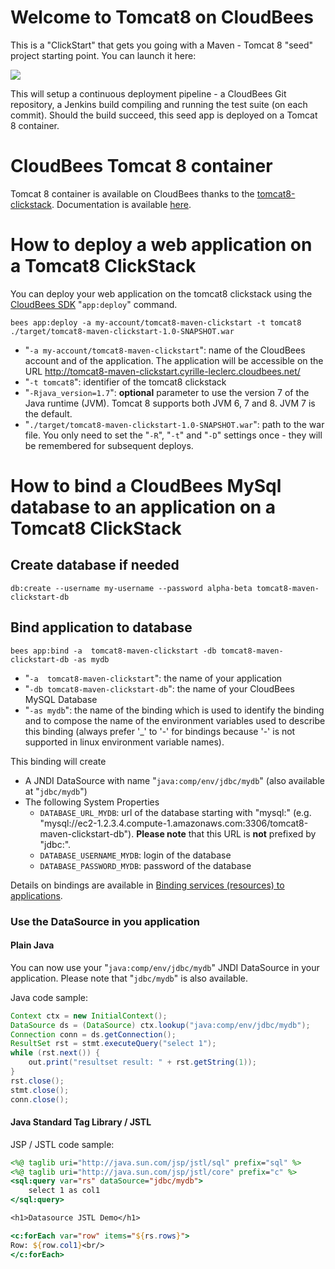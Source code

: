 # Welcome to Tomcat8 on CloudBees

This is a "ClickStart" that gets you going with a Maven - Tomcat 8 "seed" project starting point. You can launch it here:

<a href="https://grandcentral.cloudbees.com/?CB_clickstart=https://raw.github.com/CloudBees-community/tomcat8-maven-clickstart/master/clickstart.json"><img src="https://d3ko533tu1ozfq.cloudfront.net/clickstart/deployInstantly.png"/></a>

This will setup a continuous deployment pipeline - a CloudBees Git repository, a Jenkins build compiling and running the test suite (on each commit).
Should the build succeed, this seed app is deployed on a Tomcat 8 container.

# CloudBees Tomcat 8 container

Tomcat 8 container is available on CloudBees thanks to the [tomcat8-clickstack](https://github.com/CloudBees-community/tomcat8-clickstack). Documentation is available [here](https://developer.cloudbees.com/bin/view/RUN/Tomcat8).

# How to deploy a web application on a Tomcat8 ClickStack

You can deploy your web application on the tomcat8 clickstack using the [CloudBees SDK](https://developer.cloudbees.com/bin/view/RUN/BeesSDK) "`app:deploy`" command.

```
bees app:deploy -a my-account/tomcat8-maven-clickstart -t tomcat8 ./target/tomcat8-maven-clickstart-1.0-SNAPSHOT.war
```

* "`-a my-account/tomcat8-maven-clickstart`": name of the CloudBees account and of the application. The application will be accessible on the URL http://tomcat8-maven-clickstart.cyrille-leclerc.cloudbees.net/
* "`-t tomcat8`": identifier of the tomcat8 clickstack
* "`-Rjava_version=1.7`": **optional** parameter to use the version 7 of the Java runtime (JVM). Tomcat 8 supports both JVM 6, 7 and 8. JVM 7 is the default.
* "`./target/tomcat8-maven-clickstart-1.0-SNAPSHOT.war`": path to the war file.
You only need to set the "`-R`", "`-t`" and "`-D`" settings once - they will be remembered for subsequent deploys.

# How to bind a CloudBees MySql database to an application on a Tomcat8 ClickStack

## Create database if needed
```
db:create --username my-username --password alpha-beta tomcat8-maven-clickstart-db
```

## Bind application to database

```
bees app:bind -a  tomcat8-maven-clickstart -db tomcat8-maven-clickstart-db -as mydb
```
* "`-a  tomcat8-maven-clickstart`": the name of your application
* "`-db tomcat8-maven-clickstart-db`": the name of your CloudBees MySQL Database
* "`-as mydb`": the name of the binding which is used to identify the binding and to compose the name of the environment variables used to describe this binding (always prefer '_' to '-' for bindings because '-' is not supported in linux environment variable names).

This binding will create

* A JNDI DataSource with name "`java:comp/env/jdbc/mydb`" (also available at "`jdbc/mydb`")
* The following System Properties
  * `DATABASE_URL_MYDB`: url of the database starting with "mysql:" (e.g. "mysql://ec2-1.2.3.4.compute-1.amazonaws.com:3306/tomcat8-maven-clickstart-db"). **Please note** that this URL is **not** prefixed by "jdbc:".
  * `DATABASE_USERNAME_MYDB`: login of the database
  * `DATABASE_PASSWORD_MYDB`: password of the database

Details on bindings are available in [Binding services (resources) to applications](https://developer.cloudbees.com/bin/view/RUN/Resource+Management).


### Use the DataSource in you application

#### Plain Java

You can now use your "`java:comp/env/jdbc/mydb`" JNDI DataSource in your application.
Please note that "`jdbc/mydb`" is also available.

Java code sample:

```java
Context ctx = new InitialContext();
DataSource ds = (DataSource) ctx.lookup("java:comp/env/jdbc/mydb");
Connection conn = ds.getConnection();
ResultSet rst = stmt.executeQuery("select 1");
while (rst.next()) {
    out.print("resultset result: " + rst.getString(1));
}
rst.close();
stmt.close();
conn.close();
```

#### Java Standard Tag Library / JSTL

JSP / JSTL code sample:

```jsp
<%@ taglib uri="http://java.sun.com/jsp/jstl/sql" prefix="sql" %>
<%@ taglib uri="http://java.sun.com/jsp/jstl/core" prefix="c" %>
<sql:query var="rs" dataSource="jdbc/mydb">
    select 1 as col1
</sql:query>

<h1>Datasource JSTL Demo</h1>

<c:forEach var="row" items="${rs.rows}">
Row: ${row.col1}<br/>
</c:forEach>
```


 




